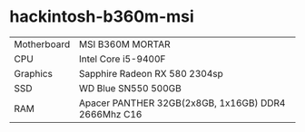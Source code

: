 # hackintosh-b360m-msi

<table>
    <tr>
      <td>Motherboard</td>
      <td>MSI B360M MORTAR</td>
    </tr>
    <tr>
      <td>CPU</td>
      <td>Intel Core i5-9400F</td>
    </tr>
    <tr>
      <td>Graphics</td>
      <td>Sapphire Radeon RX 580 2304sp</td>
    </tr>
     <tr>
      <td>SSD</td>
      <td>WD Blue SN550 500GB</td>
    </tr>
    <tr>
      <td>RAM</td>
      <td>Apacer PANTHER 32GB(2x8GB, 1x16GB) DDR4 2666Mhz C16</td>
    </tr>
</table>
